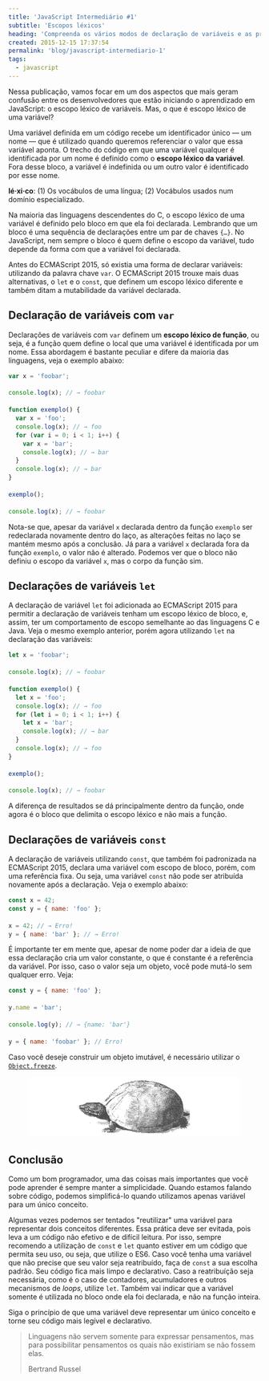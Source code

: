 ```yaml
---
title: 'JavaScript Intermediário #1'
subtitle: 'Escopos léxicos'
heading: 'Compreenda os vários modos de declaração de variáveis e as principais características do escopo léxico no JavaScript.'
created: 2015-12-15 17:37:54
permalink: 'blog/javascript-intermediario-1'
tags:
  - javascript
---
```


Nessa publicação, vamos focar em um dos aspectos que mais geram confusão entre
os desenvolvedores que estão iniciando o aprendizado em JavaScript: o escopo
léxico de variáveis. Mas, o que é escopo léxico de uma variável?

Uma variável definida em um código recebe um identificador único — um nome — que
é utilizado quando queremos referenciar o valor que essa variável aponta. O
trecho do código em que uma variável qualquer é identificada por um nome é
definido como o **escopo léxico da variável**. Fora desse bloco, a variável é
indefinida ou um outro valor é identificado por esse nome.

<aside> <p> <b>lé·xi·co</b>: (1) Os vocábulos de uma língua; (2) Vocábulos
usados num domínio especializado. </p> </aside>

Na maioria das linguagens descendentes do C, o escopo léxico de uma variável é
definido pelo bloco em que ela foi declarada. Lembrando que um bloco é uma
sequência de declarações entre um par de chaves `{…}`. No JavaScript, nem sempre
o bloco é quem define o escopo da variável, tudo depende da forma com que a
variável foi declarada.

Antes do ECMAScript 2015, só existia uma forma de declarar variáveis: utilizando
da palavra chave `var`. O ECMAScript 2015 trouxe mais duas alternativas, o `let`
e o `const`, que definem um escopo léxico diferente e também ditam a
mutabilidade da variável declarada.

## Declaração de variáveis com `var`

Declarações de variáveis com `var` definem um **escopo léxico de função**, ou
seja, é a função quem define o local que uma variável é identificada por um
nome. Essa abordagem é bastante peculiar e difere da maioria das linguagens,
veja o exemplo abaixo:

```js
var x = 'foobar';

console.log(x); // → foobar

function exemplo() {
  var x = 'foo';
  console.log(x); // → foo
  for (var i = 0; i < 1; i++) {
    var x = 'bar';
    console.log(x); // → bar
  }
  console.log(x); // → bar
}

exemplo();

console.log(x); // → foobar
```

Nota-se que, apesar da variável `x` declarada dentro da função `exemplo` ser
redeclarada novamente dentro do laço, as alterações feitas no laço se mantém
mesmo após a conclusão. Já para a variável `x` declarada fora da função
`exemplo`, o valor não é alterado. Podemos ver que o bloco não definiu o escopo
da variável `x`, mas o corpo da função sim.

## Declarações de variáveis `let`

A declaração de variável `let` foi adicionada ao ECMAScript 2015 para permitir a
declaração de variáveis tenham um escopo léxico de bloco, e, assim, ter um
comportamento de escopo semelhante ao das linguagens C e Java. Veja o mesmo
exemplo anterior, porém agora utilizando `let` na declaração das variáveis:

```js
let x = 'foobar';

console.log(x); // → foobar

function exemplo() {
  let x = 'foo';
  console.log(x); // → foo
  for (let i = 0; i < 1; i++) {
    let x = 'bar';
    console.log(x); // → bar
  }
  console.log(x); // → foo
}

exemplo();

console.log(x); // → foobar
```

A diferença de resultados se dá principalmente dentro da função, onde agora é o
bloco que delimita o escopo léxico e não mais a função.

## Declarações de variáveis `const`

A declaração de variáveis utilizando `const`, que também foi padronizada na
ECMAScript 2015, declara uma variável com escopo de bloco, porém, com uma
referência fixa. Ou seja, uma variável `const` não pode ser atribuída novamente
após a declaração. Veja o exemplo abaixo:

```js
const x = 42;
const y = { name: 'foo' };

x = 42; // → Erro!
y = { name: 'bar' }; // → Erro!
```

É importante ter em mente que, apesar de nome poder dar a ideia de que essa
declaração cria um valor constante, o que é constante é a referência da
variável. Por isso, caso o valor seja um objeto, você pode mutá-lo sem qualquer
erro. Veja:

```js
const y = { name: 'foo' };

y.name = 'bar';

console.log(y); // → {name: 'bar'}

y = { name: 'foobar' }; // Erro!
```

Caso você deseje construir um objeto imutável, é necessário utilizar o
[`Object.freeze`](https://developer.mozilla.org/en-US/docs/Web/JavaScript/Reference/Global_Objects/Object/freeze).

<figure>
  <img
    src="/img/illustrations/turtle.svg"
    alt="Uma tartaruga."
    decoding="async"
    loading="lazy"
  />
</figure>

## Conclusão

Como um bom programador, uma das coisas mais importantes que você pode aprender
é sempre manter a simplicidade. Quando estamos falando sobre código, podemos
simplificá-lo quando utilizamos apenas variável para um único conceito.

Algumas vezes podemos ser tentados "reutilizar" uma variável para representar
dois conceitos diferentes. Essa prática deve ser evitada, pois leva a um código
não efetivo e de difícil leitura. Por isso, sempre recomendo a utilização de
`const` e `let` quanto estiver em um código que permita seu uso, ou seja, que
utilize o ES6. Caso você tenha uma variável que não precise que seu valor seja
reatribuído, faça de `const` a sua escolha padrão. Seu código fica mais limpo e
declarativo. Caso a reatribuíção seja necessária, como é o caso de contadores,
acumuladores e outros mecanismos de _loops_, utilize `let`. Também vai indicar
que a variável somente é utilizada no bloco onde ela foi declarada, e não na
função inteira.

Siga o princípio de que uma variável deve representar um único conceito e torne
seu código mais legível e declarativo.

<blockquote> <p> Linguagens não servem somente para expressar pensamentos, mas
para possibilitar pensamentos os quais não existiriam se não fossem elas. </p>
<footer>Bertrand Russel</footer> </blockquote>
